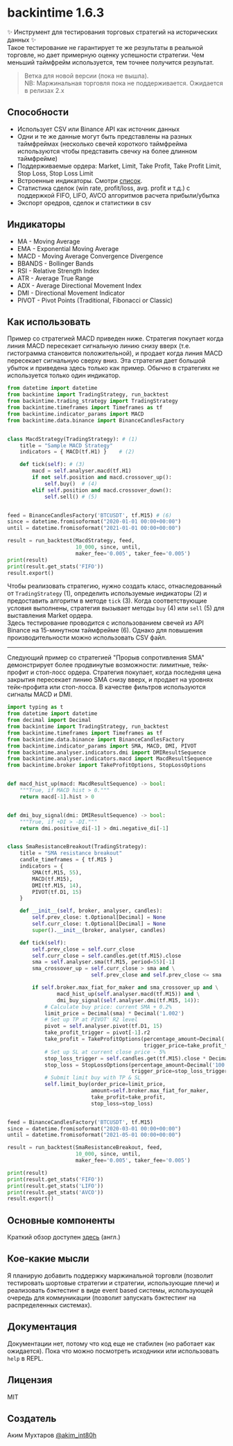 # backintime 1.6.3
✨ Инструмент для тестирования торговых стратегий на исторических данных ✨  
Такое тестирование не гарантирует те же результаты в реальной торговле, но дает примерную оценку успешности стратегии. Чем меньший таймфрейм используется, тем точнее получится результат.


> Ветка для новой версии (пока не вышла).  
  NB: Маржинальная торговля пока не поддерживается. Ожидается в релизах 2.x

## Способности
- Использует CSV или Binance API как источник данных
- Одни и те же данные могут быть представлены на разных таймфреймах (несколько свечей короткого таймфрейма используются чтобы представить свечку на более длинном таймфрейме)
- Поддерживаемые ордера: Market, Limit, Take Profit, Take Profit Limit, Stop Loss, Stop Loss Limit
- Встроенные индикаторы. Смотри [список](#индикаторы).
- Статистика сделок (win rate, profit/loss, avg. profit и т.д.) с поддержкой  FIFO, LIFO, AVCO алгоритмов расчета прибыли/убытка
- Экспорт оредров, сделок и статистики в csv


## Индикаторы
- MA - Moving Average
- EMA - Exponential Moving Average
- MACD - Moving Average Convergence Divergence
- BBANDS - Bollinger Bands
- RSI - Relative Strength Index
- ATR - Average True Range
- ADX - Average Directional Movement Index
- DMI - Directional Movement Indicator
- PIVOT - Pivot Points (Traditional, Fibonacci or Classic)


## Как использовать

Пример со стратегией MACD приведен ниже. Стратегия покупает когда линия MACD пересекает сигнальную линию снизу вверх (т.е. гистограмма становится положительной), и продает когда линия MACD пересекает сигнальную сверху вниз. Эта стратегия дает  большой убыток и приведена здесь только как пример. Обычно в стратегиях не используется только один индикатор.
```py
from datetime import datetime
from backintime import TradingStrategy, run_backtest
from backintime.trading_strategy import TradingStrategy
from backintime.timeframes import Timeframes as tf
from backintime.indicator_params import MACD
from backintime.data.binance import BinanceCandlesFactory


class MacdStrategy(TradingStrategy): # (1)
    title = "Sample MACD Strategy"
    indicators = { MACD(tf.H1) }	# (2)

    def tick(self):	# (3)
        macd = self.analyser.macd(tf.H1)
        if not self.position and macd.crossover_up():
            self.buy()	# (4)
        elif self.position and macd.crossover_down():
            self.sell()	# (5)


feed = BinanceCandlesFactory('BTCUSDT', tf.M15)	# (6)
since = datetime.fromisoformat("2020-01-01 00:00+00:00")
until = datetime.fromisoformat("2021-01-01 00:00+00:00")

result = run_backtest(MacdStrategy, feed,
                      10_000, since, until, 
                      maker_fee='0.005', taker_fee='0.005')
print(result)
print(result.get_stats('FIFO'))
result.export()
```
Чтобы реализовать стратегию, нужно создать класс, отнаследованный от `TradingStrategy` (1), определить используемые индикаторы (2) и предоставить алгоритм в методе `tick` (3).
Когда соответствующие условия выполнены, стратегия вызывает методы `buy` (4) или `sell` (5) для выставления Market ордера.  
Здесь тестирование проводится с использованием свечей из API Binance на 15-минутном таймфрейме (6). Однако для повышения производительности можно использовать CSV файл.


---

Следующий пример со стратегией "Прорыв сопротивления SMA" демонстрирует более продвинутые возможности: лимитные, тейк-профит и стоп-лосс ордера. Стратегия покупает, когда последняя цена закрытия пересекает линию SMA снизу вверх, и продает на уровнях тейк-профита или стоп-лосса. В качестве фильтров используются сигналы MACD и DMI.
```py
import typing as t
from datetime import datetime
from decimal import Decimal
from backintime import TradingStrategy, run_backtest
from backintime.timeframes import Timeframes as tf
from backintime.data.binance import BinanceCandlesFactory
from backintime.indicator_params import SMA, MACD, DMI, PIVOT
from backintime.analyser.indicators.dmi import DMIResultSequence
from backintime.analyser.indicators.macd import MacdResultSequence
from backintime.broker import TakeProfitOptions, StopLossOptions


def macd_hist_up(macd: MacdResultSequence) -> bool:
    """True, if MACD hist > 0."""
    return macd[-1].hist > 0


def dmi_buy_signal(dmi: DMIResultSequence) -> bool:
    """True, if +DI > -DI."""
    return dmi.positive_di[-1] > dmi.negative_di[-1]


class SmaResistanceBreakout(TradingStrategy):
    title = "SMA resistance breakout"
    candle_timeframes = { tf.M15 }
    indicators = {
        SMA(tf.M15, 55),
        MACD(tf.M15),
        DMI(tf.M15, 14),
        PIVOT(tf.D1, 15)
    }

    def __init__(self, broker, analyser, candles):
        self.prev_close: t.Optional[Decimal] = None
        self.curr_close: t.Optional[Decimal] = None
        super().__init__(broker, analyser, candles)

    def tick(self):
        self.prev_close = self.curr_close
        self.curr_close = self.candles.get(tf.M15).close
        sma = self.analyser.sma(tf.M15, period=55)[-1]
        sma_crossover_up = self.curr_close > sma and \
                           self.prev_close and self.prev_close <= sma

        if self.broker.max_fiat_for_maker and sma_crossover_up and \
                macd_hist_up(self.analyser.macd(tf.M15)) and \
                dmi_buy_signal(self.analyser.dmi(tf.M15, 14)):
            # Calculate buy price: current SMA + 0.2%
            limit_price = Decimal(sma) * Decimal('1.002')
            # Set up TP at PIVOT' R2 level
            pivot = self.analyser.pivot(tf.D1, 15)
            take_profit_trigger = pivot[-1].r2
            take_profit = TakeProfitOptions(percentage_amount=Decimal('100.00'),
                                            trigger_price=take_profit_trigger)
            # Set up SL at current close price - 5%
            stop_loss_trigger = self.candles.get(tf.M15).close * Decimal('0.95')
            stop_loss = StopLossOptions(percentage_amount=Decimal('100.00'), 
                                        trigger_price=stop_loss_trigger)
            # Submit limit buy with TP & SL
            self.limit_buy(order_price=limit_price,
                           amount=self.broker.max_fiat_for_maker,
                           take_profit=take_profit,
                           stop_loss=stop_loss)


feed = BinanceCandlesFactory('BTCUSDT', tf.M15)
since = datetime.fromisoformat("2020-03-01 00:00+00:00")
until = datetime.fromisoformat("2021-05-01 00:00+00:00")

result = run_backtest(SmaResistanceBreakout, feed, 
                      10_000, since, until, 
                      maker_fee='0.005', taker_fee='0.005')

print(result)
print(result.get_stats('FIFO'))
print(result.get_stats('LIFO'))
print(result.get_stats('AVCO'))
result.export()

```

## Основные компоненты

Краткий обзор доступен [здесь] (англ.) 


## Кое-какие мысли

Я планирую добавить поддержку маржинальной торговли (позволит тестировать шортовые стратегии и стратегии, использующие плечи) и реализовать бэктестинг в виде event based системы, использующей очередь для коммуникации (позволит запускать бэктестинг на распределенных системах).


## Документация

Документации нет, потому что код еще не стабилен (но работает как ожидается). Пока что можно посмотреть исходники или использовать `help` в REPL.


## Лицензия

MIT


## Создатель

 Аким Мухтаров [@akim_int80h]


[@akim_int80h]: <https://t.me/akim_int80h>
[здесь]: <https://github.com/akim-mukhtarov/backintime/tree/v163#core-concepts>